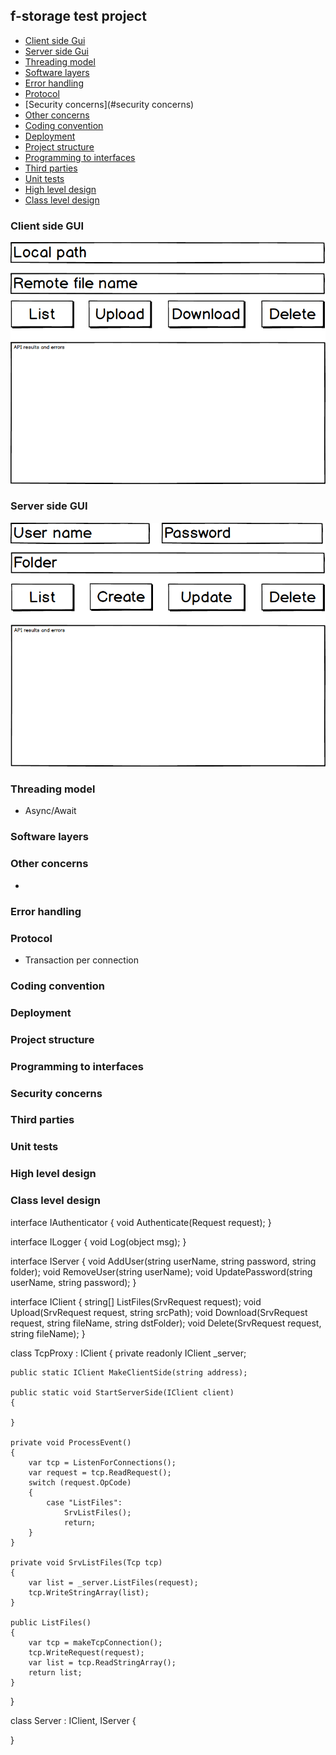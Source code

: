 ## f-storage test project

- [Client side Gui](#client-side-gui)
- [Server side Gui](#server-side-gui)
- [Threading model](#threading-model)
- [Software layers](#software-layers)
- [Error handling](#error-handling)
- [Protocol](#protocol)
- [Security concerns](#security concerns)
- [Other concerns](#other-concerns)
- [Coding convention](#coding-convention)
- [Deployment](#deployment)
- [Project structure](#project-structure)
- [Programming to interfaces](#programming-to-interfaces)
- [Third parties](#third-parties)
- [Unit tests](#unit-tests)
- [High level design](#high-level-design)
- [Class level design](#class-level-design)


### Client side GUI
![Client](./client-gui.png)

### Server side GUI
![Server](./server-gui.png)

### Threading model
- Async/Await

### Software layers

### Other concerns 
- 

### Error handling

### Protocol
- Transaction per connection

### Coding convention

### Deployment

### Project structure

### Programming to interfaces

### Security concerns

### Third parties

### Unit tests

### High level design

### Class level design

interface IAuthenticator {
    void Authenticate(Request request);
}

interface ILogger {
    void Log(object msg);
}


interface IServer {
    void AddUser(string userName, string password, string folder);
    void RemoveUser(string userName);
    void UpdatePassword(string userName, string password);
}

interface IClient {
    string[] ListFiles(SrvRequest request);
    void Upload(SrvRequest request, string srcPath);
    void Download(SrvRequest request, string fileName, string dstFolder);
    void Delete(SrvRequest request, string fileName);
}

class TcpProxy : IClient
{
    private readonly IClient _server;
    
    public static IClient MakeClientSide(string address);
    
    public static void StartServerSide(IClient client)
    {
        
    }
    
    private void ProcessEvent()
    {
        var tcp = ListenForConnections();
        var request = tcp.ReadRequest();
        switch (request.OpCode)
        {
            case "ListFiles": 
                SrvListFiles(); 
                return;
        }
    }
    
    private void SrvListFiles(Tcp tcp)
    {
        var list = _server.ListFiles(request);
        tcp.WriteStringArray(list);
    }
    
    public ListFiles()
    {
        var tcp = makeTcpConnection();
        tcp.WriteRequest(request);
        var list = tcp.ReadStringArray();
        return list;
    }
}

class Server : IClient, IServer
{
    
}